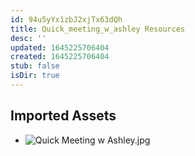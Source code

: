 ```yaml
---
id: 94u5yYx1zbJ2xjTx63dQh
title: Quick_meeting_w_ashley Resources
desc: ''
updated: 1645225706404
created: 1645225706404
stub: false
isDir: true
---
```

## Imported Assets
- ![Quick Meeting w Ashley.jpg](/assets/quick-meeting-w-ashley.jpg)
